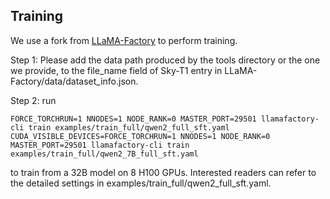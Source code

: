 ## Training
We use a fork from [LLaMA-Factory](https://github.com/hiyouga/LLaMA-Factory) to perform training.

Step 1: Please add the data path produced by the tools directory or the one we provide, to the file_name field of Sky-T1 entry in LLaMA-Factory/data/dataset_info.json.

Step 2: run 

`FORCE_TORCHRUN=1 NNODES=1 NODE_RANK=0 MASTER_PORT=29501 llamafactory-cli train examples/train_full/qwen2_full_sft.yaml`
`CUDA_VISIBLE_DEVICES=FORCE_TORCHRUN=1 NNODES=1 NODE_RANK=0 MASTER_PORT=29501 llamafactory-cli train examples/train_full/qwen2_7B_full_sft.yaml`

 to train from a 32B model on 8 H100 GPUs. Interested readers can refer to the detailed settings in examples/train_full/qwen2_full_sft.yaml. 